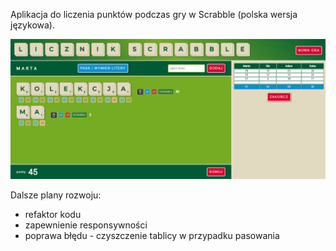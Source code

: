 Aplikacja do liczenia punktów podczas gry w Scrabble (polska wersja językowa).

![scrabble bloard](./src/assets/scrabble.png)

Dalsze plany rozwoju:
* refaktor kodu
* zapewnienie responsywności
* poprawa błędu - czyszczenie tablicy w przypadku pasowania


